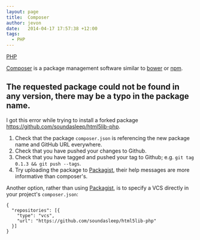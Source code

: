 ```yaml
---
layout: page
title:  Composer
author: jevon
date:   2014-04-17 17:57:38 +12:00
tags:
  - PHP
---
```


[PHP](PHP.md)

<a href="https://getcomposer.org/">Composer</a> is a package management software similar to [bower](Bower.md) or [npm](npm.md).

## The requested package could not be found in any version, there may be a typo in the package name.

I got this error while trying to install a forked package https://github.com/soundasleep/html5lib-php.

1. Check that the package `composer.json` is referencing the new package name and GitHub URL everywhere.
1. Check that you have pushed your changes to Github.
1. Check that you have tagged and pushed your tag to Github; e.g. `git tag 0.1.3 && git push --tags`.
1. Try uploading the package to <a href="https://packagist.org/">Packagist</a>, their help messages are more informative than composer's.

Another option, rather than using [Packagist](packagist.md), is to specify a VCS directly in your project's `composer.json`:

```
{
  "repositories": [{
    "type": "vcs",
    "url": "https://github.com/soundasleep/html5lib-php"
  }]
}
```
